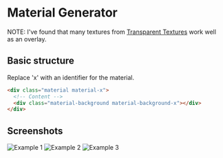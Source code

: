 # Material Generator
NOTE: I've found that many textures from [Transparent Textures](https://www.transparenttextures.com/) work well as an overlay.  

## Basic structure
Replace 'x' with an identifier for the material.
```html
<div class="material material-x">
  <!-- Content -->
  <div class="material-background material-background-x"></div>  
</div>
```

## Screenshots
![Example 1](https://i.ibb.co/V3Km9cf/image.png)
![Example 2](https://i.ibb.co/7NwSYTq/image.png)
![Example 3](https://i.ibb.co/H29JxRm/image.png)
